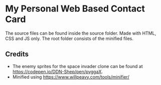 # My Personal Web Based Contact Card
The source files can be found inside the source folder. Made with HTML, CSS and JS only. 
The root folder consists of the minified files.



## Credits
 - The enemy sprites for the space invader clone can be found at https://codepen.io/DDN-Shep/pen/pvggaX.
 - Minified using https://www.willpeavy.com/tools/minifier/
